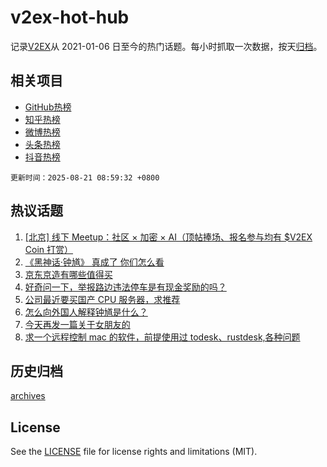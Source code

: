 # v2ex-hot-hub

 记录[V2EX](https://www.v2ex.com/)从 2021-01-06 日至今的热门话题。每小时抓取一次数据，按天[归档](archives)。
 
 ## 相关项目

- [GitHub热榜](https://github.com/lonnyzhang423/github-hot-hub)
- [知乎热榜](https://github.com/lonnyzhang423/zhihu-hot-hub)
- [微博热榜](https://github.com/lonnyzhang423/weibo-hot-hub)
- [头条热榜](https://github.com/lonnyzhang423/toutiao-hot-hub)
- [抖音热榜](https://github.com/lonnyzhang423/douyin-hot-hub)


 `更新时间：2025-08-21 08:59:32 +0800`

## 热议话题

1. [[北京] 线下 Meetup：社区 × 加密 × AI（顶帖捧场、报名参与均有 $V2EX Coin 打赏）](https://www.v2ex.com/t/1153737)
1. [《黑神话·钟馗》 真成了 你们怎么看](https://www.v2ex.com/t/1153588)
1. [京东京造有哪些值得买](https://www.v2ex.com/t/1153677)
1. [好奇问一下，举报路边违法停车是有现金奖励的吗？](https://www.v2ex.com/t/1153638)
1. [公司最近要买国产 CPU 服务器，求推荐](https://www.v2ex.com/t/1153597)
1. [怎么向外国人解释钟馗是什么？](https://www.v2ex.com/t/1153596)
1. [今天再发一篇关于女朋友的](https://www.v2ex.com/t/1153756)
1. [求一个远程控制 mac 的软件，前提使用过 todesk、rustdesk,各种问题](https://www.v2ex.com/t/1153604)

## 历史归档

[archives](archives)

## License

See the [LICENSE](LICENSE) file for license rights and limitations (MIT).
